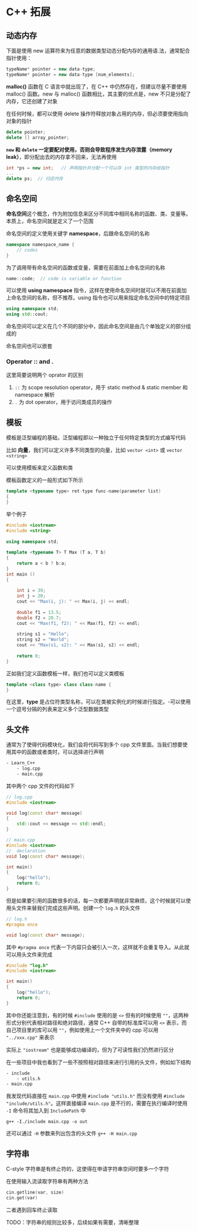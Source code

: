 # C++ 拓展

## 动态内存

下面是使用 new 运算符来为任意的数据类型动态分配内存的通用语.法，通常配合指针使用：

```c++
typeName* pointer = new data-type;
typeName* pointer = new data-type [num_elements];
```

**malloc()** 函数在 C 语言中就出现了，在 C++ 中仍然存在，但建议尽量不要使用 malloc() 函数。new 与 malloc() 函数相比，其主要的优点是，new 不只是分配了内存，它还创建了对象

在任何时候，都可以使用 delete 操作符释放对象占用的内存，但必须要使用指向对象的指针

```c++
delete pointer;
delete [] array_pointer;
```

**`new` 和 `delete` 一定要配对使用，否则会导致程序发生内存泄露（memory leak）**，即分配出去的内存拿不回来，无法再使用

```c++
int *ps = new int;   // 声明指针并分配一个可以存 int 类型的内存给指针
...
delete ps;  // 归还内存
```

## 命名空间

**命名空间**这个概念，作为附加信息来区分不同库中相同名称的函数、类、变量等。本质上，命名空间就是定义了一个范围

命名空间的定义使用关键字 **namespace**，后跟命名空间的名称

```c++
namespace namespace_name {
	// codes
}
```

为了调用带有命名空间的函数或变量，需要在前面加上命名空间的名称

```c++
name::code;  // code is variable or function
```

可以使用 **using namespace** 指令，这样在使用命名空间时就可以不用在前面加上命名空间的名称，但不推荐。using 指令也可以用来指定命名空间中的特定项目

```c++
using namespace std;
using std::cout;
```

命名空间可以定义在几个不同的部分中，因此命名空间是由几个单独定义的部分组成的

命名空间也可以嵌套

### Operator :: and .

这里简要说明两个 oprator 的区别

1. `::` 为 scope resolution operator，用于 static method & static member 和 namespace 解析
2. `.` 为 dot operator，用于访问类成员的操作

## 模板

模板是泛型编程的基础，泛型编程即以一种独立于任何特定类型的方式编写代码

比如 **向量**，我们可以定义许多不同类型的向量，比如 `vector <int>` 或 `vector <string>`

可以使用模板来定义函数和类

模板函数定义的一般形式如下所示

```c++
template <typename type> ret-type func-name(parameter list)
{	
}
```

举个例子

```c++
#include <iostream>
#include <string>
 
using namespace std;
 
template <typename T> T Max (T a, T b) 
{ 
    return a < b ? b:a; 
} 
int main ()
{
 
    int i = 39;
    int j = 20;
    cout << "Max(i, j): " << Max(i, j) << endl; 
 
    double f1 = 13.5; 
    double f2 = 20.7; 
    cout << "Max(f1, f2): " << Max(f1, f2) << endl; 
 
    string s1 = "Hello"; 
    string s2 = "World"; 
    cout << "Max(s1, s2): " << Max(s1, s2) << endl; 
 
    return 0;
}
```

正如我们定义函数模板一样，我们也可以定义类模板

```c++
template <class type> class class-name {
}
```

在这里，**type** 是占位符类型名称，可以在类被实例化的时候进行指定。-可以使用一个逗号分隔的列表来定义多个泛型数据类型

## 头文件

通常为了使得代码模块化，我们会将代码写到多个 cpp 文件里面。当我们想要使用其中的函数或者类时，可以选择进行声明

```txt
- Learn_C++
	- log.cpp
	- main.cpp
```

其中两个 cpp 文件的代码如下

```c++
// log.cpp
#include <iostream>

void log(const char* message)
{
    std::cout << message << std::endl;
}

// main.cpp
#include <iostream>
//  declaration
void log(const char* message);

int main()
{
    log("hello");
    return 0;
}
```

但是如果要引用的函数很多的话，每一次都要声明就非常麻烦，这个时候就可以使用头文件来替我们完成这些声明。创建一个 `log.h` 的头文件

```c++
// log.h
#pragma once

void log(const char* message);
```

其中 `#pragma once` 代表一下内容只会被引入一次，这样就不会重复导入。从此就可以用头文件来完成

```c++
#include "log.h"
#include <iostream>

int main()
{
    log("hello");
    return 0;
}
```

其中你还能注意到，有的时候 `#include` 使用的是 `<>` 但有的时候使用 `""`，这两种形式分别代表相对路径和绝对路径，通常 C++ 自带的标准库可以用 `<>` 表示，而自己项目里的库可以用 `""`，例如使用上一个文件夹中的 cpp 可以用 `"../xxx.cpp"` 来表示

实际上 `"iostream"` 也是能够成功编译的，但为了可读性我们仍然进行区分

在一些项目中我也看到了一些不按照相对路径来进行引用的头文件，例如如下结构

```txt
- include
	- utils.h
- main.cpp
```

我发现代码直接在 `main.cpp` 中使用 `#include "utils.h"` 而没有使用 `#include "include/utils.h"`。这样直接编译 `main.cpp` 是不行的，需要在执行编译时使用 `-I` 命令将其加入到 `IncludePath` 中

```shell
g++ -I./include main.cpp -o out
```

还可以通过 `-H` 参数来列出包含的头文件 `g++ -H main.cpp`

## 字符串

C-style 字符串是有终止符的，这使得在申请字符串空间时要多一个字符

在使用输入流读取字符串有两种方法

```c++
cin.getline(var, size)
cin.get(var)
```

二者遇到回车终止读取

TODO：字符串的规则比较多，后续如果有需要，清晰整理
